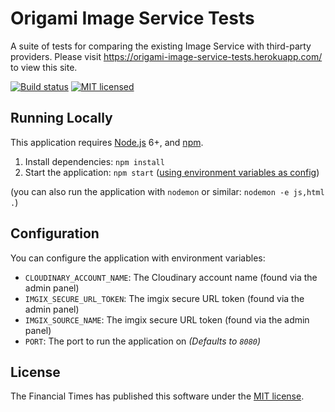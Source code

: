
Origami Image Service Tests
===========================

A suite of tests for comparing the existing Image Service with third-party providers. Please visit <https://origami-image-service-tests.herokuapp.com/> to view this site.

[![Build status](https://img.shields.io/circleci/project/Financial-Times/origami-image-service-tests.svg)][ci]
[![MIT licensed](https://img.shields.io/badge/license-MIT-blue.svg)][license]


Running Locally
---------------

This application requires [Node.js] 6+, and [npm].

  1. Install dependencies: `npm install`
  2. Start the application: `npm start` ([using environment variables as config](#configuration))

(you can also run the application with `nodemon` or similar: `nodemon -e js,html .`)


Configuration
-------------

You can configure the application with environment variables:

  * `CLOUDINARY_ACCOUNT_NAME`: The Cloudinary account name (found via the admin panel)
  * `IMGIX_SECURE_URL_TOKEN`: The imgix secure URL token (found via the admin panel)
  * `IMGIX_SOURCE_NAME`: The imgix secure URL token (found via the admin panel)
  * `PORT`: The port to run the application on _(Defaults to `8080`)_


License
-------

The Financial Times has published this software under the [MIT license][license].



[ci]: https://circleci.com/gh/Financial-Times/origami-image-service-tests
[license]: http://opensource.org/licenses/MIT
[node.js]: https://nodejs.org/
[npm]: https://www.npmjs.com/
